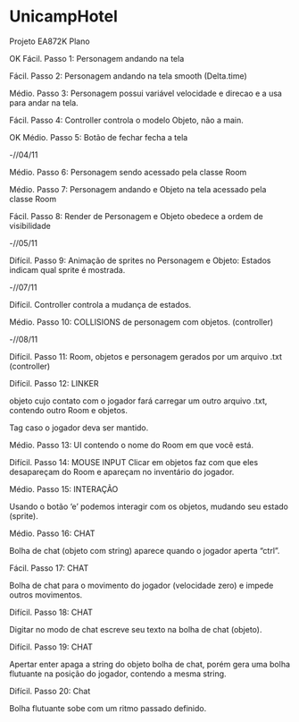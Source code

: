 # UnicampHotel
Projeto EA872K
Plano


OK Fácil. Passo 1: Personagem andando na tela

Fácil. Passo 2: Personagem andando na tela smooth (Delta.time)

Médio. Passo 3: Personagem possui variável velocidade e direcao e a usa para andar na tela. 

Fácil. Passo 4: Controller controla o modelo Objeto, não a main.

OK Médio. Passo 5: Botão de fechar fecha a tela

-//04/11

Médio. Passo 6: Personagem sendo acessado pela classe Room

Médio. Passo 7: Personagem andando e Objeto na tela acessado pela classe Room

Fácil. Passo 8: Render de Personagem e Objeto obedece a ordem de visibilidade

-//05/11

Difícil. Passo 9: Animação de sprites no Personagem e Objeto:
Estados indicam qual sprite é mostrada. 

-//07/11

Difícil. Controller controla a mudança de estados. 

Médio. Passo 10: COLLISIONS de personagem com objetos. (controller)

-//08/11

Difícil. Passo 11: Room, objetos e personagem gerados por um arquivo .txt (controller)

Difícil. Passo 12: LINKER

objeto cujo contato com o jogador fará carregar um outro arquivo .txt, contendo outro Room e objetos. 

Tag caso o jogador deva ser mantido. 

Médio. Passo 13: UI contendo o nome do Room em que você está.

Difícil. Passo 14: MOUSE INPUT
Clicar em objetos faz com que eles desapareçam do Room e apareçam no inventário do jogador. 

Médio. Passo 15: INTERAÇÃO 

Usando o botão ‘e’ podemos interagir com os objetos, mudando seu estado (sprite).

Médio. Passo 16: CHAT

Bolha de chat (objeto com string) aparece quando o jogador aperta “ctrl”.

Fácil. Passo 17: CHAT 

Bolha de chat para o movimento do jogador (velocidade zero) e impede outros movimentos. 

Difícil. Passo 18: CHAT

Digitar no modo de chat escreve seu texto na bolha de chat (objeto). 

Difícil. Passo 19: CHAT

Apertar enter apaga a string do objeto bolha de chat, porém gera uma bolha flutuante na posição do jogador, contendo a mesma string. 

Difícil. Passo 20: Chat

Bolha flutuante sobe com um ritmo passado definido. 




